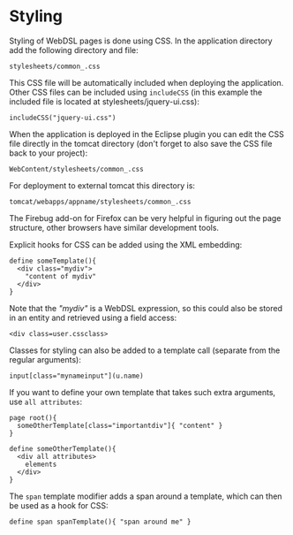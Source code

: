 # Styling

Styling of WebDSL pages is done using CSS. In the application directory add the following directory and file:

    stylesheets/common_.css

This CSS file will be automatically included when deploying the application. Other CSS files can be included using `includeCSS` (in this example the included file is located at stylesheets/jquery-ui.css):

    includeCSS("jquery-ui.css")

When the application is deployed in the Eclipse plugin you can edit the CSS file directly in the tomcat directory (don't forget to also save the CSS file back to your project): 
  
    WebContent/stylesheets/common_.css  

For deployment to external tomcat this directory is:

    tomcat/webapps/appname/stylesheets/common_.css  

The Firebug add-on for Firefox can be very helpful in figuring out the page structure, other browsers have similar development tools.

Explicit hooks for CSS can be added using the XML embedding:

    define someTemplate(){ 
      <div class="mydiv">
        "content of mydiv"
      </div>
    }

Note that the *"mydiv"* is a WebDSL expression, so this could also be stored in an entity and retrieved using a field access:
  
    <div class=user.cssclass>

Classes for styling can also be added to a template call (separate from the regular arguments):

    input[class="mynameinput"](u.name)

If you want to define your own template that takes such extra arguments, use `all attributes`:

    page root(){
      someOtherTemplate[class="importantdiv"]{ "content" }
    }

    define someOtherTemplate(){ 
      <div all attributes>
        elements
      </div>
    }

The `span` template modifier adds a span around a template, which can then be used as a hook for CSS:

    define span spanTemplate(){ "span around me" }
